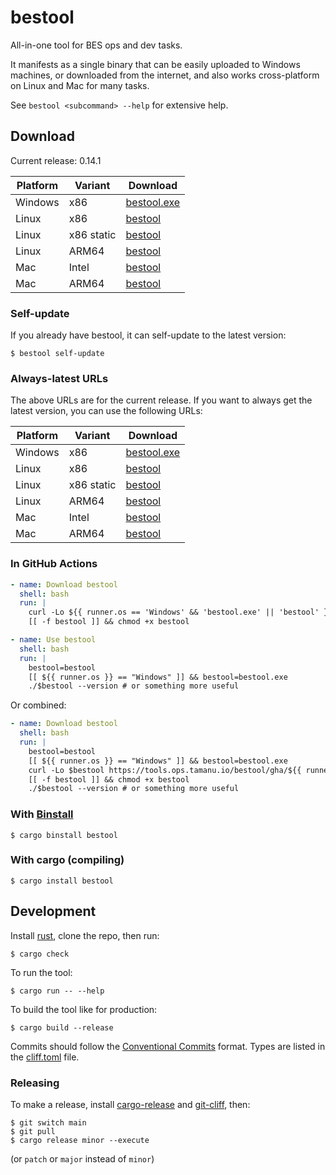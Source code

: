 # bestool

All-in-one tool for BES ops and dev tasks.

It manifests as a single binary that can be easily uploaded to Windows machines, or downloaded from the internet, and also works cross-platform on Linux and Mac for many tasks.

See `bestool <subcommand> --help` for extensive help.

## Download

Current release: 0.14.1

| Platform | Variant | Download |
| -------- | ------- | -------- |
| Windows | x86 | [bestool.exe](https://tools.ops.tamanu.io/bestool/0.14.1/x86_64-pc-windows-msvc/bestool.exe) |
| Linux | x86 | [bestool](https://tools.ops.tamanu.io/bestool/0.14.1/x86_64-unknown-linux-gnu/bestool) |
| Linux | x86 static | [bestool](https://tools.ops.tamanu.io/bestool/0.14.1/x86_64-unknown-linux-musl/bestool) |
| Linux | ARM64 | [bestool](https://tools.ops.tamanu.io/bestool/0.14.1/aarch64-unknown-linux-musl/bestool) |
| Mac | Intel | [bestool](https://tools.ops.tamanu.io/bestool/0.14.1/x86_64-apple-darwin/bestool) |
| Mac | ARM64 | [bestool](https://tools.ops.tamanu.io/bestool/0.14.1/aarch64-apple-darwin/bestool) |

### Self-update

If you already have bestool, it can self-update to the latest version:

```console
$ bestool self-update
```

### Always-latest URLs

The above URLs are for the current release. If you want to always get the latest version, you can use the following URLs:

| Platform | Variant | Download |
| -------- | ------- | -------- |
| Windows | x86 | [bestool.exe](https://tools.ops.tamanu.io/bestool/latest/x86_64-pc-windows-msvc/bestool.exe?latest) |
| Linux | x86 | [bestool](https://tools.ops.tamanu.io/bestool/latest/x86_64-unknown-linux-gnu/bestool?latest) |
| Linux | x86 static | [bestool](https://tools.ops.tamanu.io/bestool/latest/x86_64-unknown-linux-musl/bestool?latest) |
| Linux | ARM64 | [bestool](https://tools.ops.tamanu.io/bestool/latest/aarch64-unknown-linux-musl/bestool?latest) |
| Mac | Intel | [bestool](https://tools.ops.tamanu.io/bestool/latest/x86_64-apple-darwin/bestool?latest) |
| Mac | ARM64 | [bestool](https://tools.ops.tamanu.io/bestool/latest/aarch64-apple-darwin/bestool?latest) |

### In GitHub Actions

```yaml
- name: Download bestool
  shell: bash
  run: |
    curl -Lo ${{ runner.os == 'Windows' && 'bestool.exe' || 'bestool' }} https://tools.ops.tamanu.io/bestool/gha/${{ runner.os }}-${{ runner.arch }}?bust=${{ github.run_id }}
    [[ -f bestool ]] && chmod +x bestool

- name: Use bestool
  shell: bash
  run: |
    bestool=bestool
    [[ ${{ runner.os }} == "Windows" ]] && bestool=bestool.exe
    ./$bestool --version # or something more useful
```

Or combined:

```yaml
- name: Download bestool
  shell: bash
  run: |
    bestool=bestool
    [[ ${{ runner.os }} == "Windows" ]] && bestool=bestool.exe
    curl -Lo $bestool https://tools.ops.tamanu.io/bestool/gha/${{ runner.os }}-${{ runner.arch }}?bust=${{ github.run_id }}
    [[ -f bestool ]] && chmod +x bestool
    ./$bestool --version # or something more useful
```

### With [Binstall](https://github.com/cargo-bins/cargo-binstall)

```console
$ cargo binstall bestool
```

### With cargo (compiling)

```console
$ cargo install bestool
```

## Development

Install [rust](https://rustup.rs), clone the repo, then run:

```console
$ cargo check
```

To run the tool:

```console
$ cargo run -- --help
```

To build the tool like for production:

```console
$ cargo build --release
```

Commits should follow the [Conventional Commits](https://www.conventionalcommits.org/en/v1.0.0/) format.
Types are listed in the [cliff.toml](./cliff.toml#L62-L78) file.

### Releasing

To make a release, install [cargo-release](https://github.com/crate-ci/cargo-release) and [git-cliff](https://git-cliff.org/), then:

```console
$ git switch main
$ git pull
$ cargo release minor --execute
```

(or `patch` or `major` instead of `minor`)
